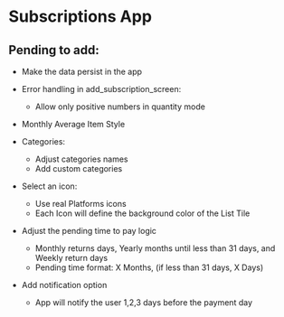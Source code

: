 # Subscriptions App

## Pending to add:

- Make the data persist in the app

- Error handling in add_subscription_screen:
    - Allow only positive numbers in quantity mode
    
- Monthly Average Item Style 

- Categories:
    - Adjust categories names
    - Add custom categories
    
- Select an icon:
    - Use real Platforms icons
    - Each Icon will define the background color of the List Tile
    
- Adjust the pending time to pay logic
    - Monthly returns days, Yearly months until less than 31 days, and Weekly return days
    - Pending time format:  X Months, (if less than 31 days, X Days)
    
- Add notification option
    - App will notify the user 1,2,3 days before the payment day
